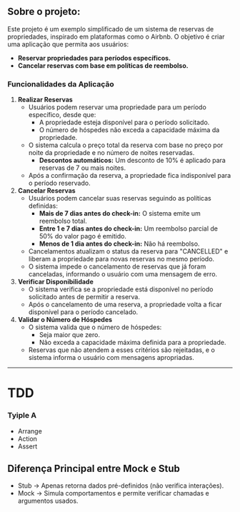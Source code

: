 ## Sobre o projeto:

Este projeto é um exemplo simplificado de um sistema de reservas de propriedades, inspirado em plataformas como o Airbnb. O objetivo é criar uma aplicação que permita aos usuários:

- **Reservar propriedades para períodos específicos.**
- **Cancelar reservas com base em políticas de reembolso.**

### Funcionalidades da Aplicação

1. **Realizar Reservas**
    - Usuários podem reservar uma propriedade para um período específico, desde que:
        - A propriedade esteja disponível para o período solicitado.
        - O número de hóspedes não exceda a capacidade máxima da propriedade.
    - O sistema calcula o preço total da reserva com base no preço por noite da propriedade e no número de noites reservadas.
        - **Descontos automáticos:** Um desconto de 10% é aplicado para reservas de 7 ou mais noites.
    - Após a confirmação da reserva, a propriedade fica indisponível para o período reservado.
2. **Cancelar Reservas**
    - Usuários podem cancelar suas reservas seguindo as políticas definidas:
        - **Mais de 7 dias antes do check-in:** O sistema emite um reembolso total.
        - **Entre 1 e 7 dias antes do check-in:** Um reembolso parcial de 50% do valor pago é emitido.
        - **Menos de 1 dia antes do check-in:** Não há reembolso.
    - Cancelamentos atualizam o status da reserva para "CANCELLED" e liberam a propriedade para novas reservas no mesmo período.
    - O sistema impede o cancelamento de reservas que já foram canceladas, informando o usuário com uma mensagem de erro.
3. **Verificar Disponibilidade**
    - O sistema verifica se a propriedade está disponível no período solicitado antes de permitir a reserva.
    - Após o cancelamento de uma reserva, a propriedade volta a ficar disponível para o período cancelado.
4. **Validar o Número de Hóspedes**
    - O sistema valida que o número de hóspedes:
        - Seja maior que zero.
        - Não exceda a capacidade máxima definida para a propriedade.
    - Reservas que não atendem a esses critérios são rejeitadas, e o sistema informa o usuário com mensagens apropriadas.


---



# TDD
### Tyiple A
- Arrange
- Action
- Assert

## Diferença Principal entre Mock e Stub
- Stub → Apenas retorna dados pré-definidos (não verifica interações).
- Mock → Simula comportamentos e permite verificar chamadas e argumentos usados.